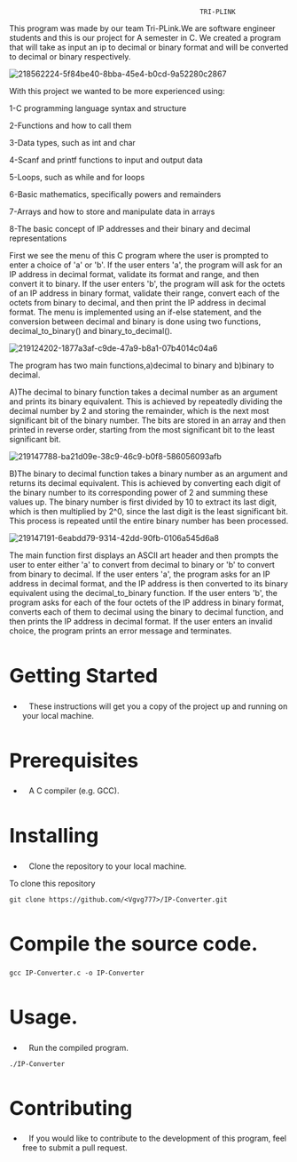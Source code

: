                                                     TRI-PLINK

This program was made by our team Tri-PLink.We are software engineer students and this is our project for A semester in C.
We created a program that will take as input an ip to decimal or binary format and will be converted to decimal or binary
respectively.

![218562224-5f84be40-8bba-45e4-b0cd-9a52280c2867](https://user-images.githubusercontent.com/116751641/219417315-33b12c44-3a79-495f-91e1-2b45237448a1.png)




With this project we wanted to be more experienced using:

1-C programming language syntax and structure

2-Functions and how to call them

3-Data types, such as int and char

4-Scanf and printf functions to input and output data

5-Loops, such as while and for loops

6-Basic mathematics, specifically powers and remainders

7-Arrays and how to store and manipulate data in arrays

8-The basic concept of IP addresses and their binary and decimal representations

First we see the menu of this C program where the user is prompted to enter a choice of 'a' or 'b'. If the user enters 'a', the program will ask for an IP address in decimal format, validate its format and range, and then convert it to binary. If the user enters 'b', the program will ask for the octets of an IP address in binary format, validate their range, convert each of the octets from binary to decimal, and then print the IP address in decimal format. The menu is implemented using an if-else statement, and the conversion between decimal and binary is done using two functions, decimal_to_binary() and binary_to_decimal().


![219124202-1877a3af-c9de-47a9-b8a1-07b4014c04a6](https://user-images.githubusercontent.com/116751641/219417454-0613f413-bad2-497f-9925-1df7099b934a.png)



The program has two main functions,a)decimal to binary  and b)binary to decimal.

A)The decimal to binary function takes a decimal number as an argument and prints its binary equivalent. This is achieved by repeatedly dividing the decimal number by 2 and storing the remainder, which is the next most significant bit of the binary number. The bits are stored in an array and then printed in reverse order, starting from the most significant bit to the least significant bit.


![219147788-ba21d09e-38c9-46c9-b0f8-586056093afb](https://user-images.githubusercontent.com/116751641/219422777-76e259c4-9249-4e60-8466-d1251d844b76.png)





B)The binary to decimal function takes a binary number as an argument and returns its decimal equivalent. This is achieved by converting each digit of the binary number to its corresponding power of 2 and summing these values up. The binary number is first divided by 10 to extract its last digit, which is then multiplied by 2^0, since the last digit is the least significant bit. This process is repeated until the entire binary number has been processed.


![219147191-6eabdd79-9314-42dd-90fb-0106a545d6a8](https://user-images.githubusercontent.com/116751641/219422553-8e1ce5f6-3e6b-4a08-8e8e-16ea1a11daf7.png)





The main function first displays an ASCII art header and then prompts the user to enter either 'a' to convert from decimal to binary or 'b' to convert from binary to decimal. If the user enters 'a', the program asks for an IP address in decimal format, and the IP address is then converted to its binary equivalent using the decimal_to_binary function. If the user enters 'b', the program asks for each of the four octets of the IP address in binary format, converts each of them to decimal using the binary to decimal function, and then prints the IP address in decimal format. If the user enters an invalid choice, the program prints an error message and terminates.


<h1 style="font-size:36px">Getting Started</h1>

- &nbsp;&nbsp;&nbsp;These instructions will get you a copy of the project up and running on your local machine.

<h1 style="font-size:36px">Prerequisites</h2>

- &nbsp;&nbsp;&nbsp;A C compiler (e.g. GCC).


<h1 style="font-size:36px">Installing</h3>

- &nbsp;&nbsp;&nbsp;Clone the repository to your local machine.

To clone this repository

```
git clone https://github.com/<Vgvg777>/IP-Converter.git
```

<h1 style="font-size:36px">Compile the source code.</h4>

```
gcc IP-Converter.c -o IP-Converter
```

<h1 style="font-size:36px">Usage.</h5>

- &nbsp;&nbsp;&nbsp;Run the compiled program.

```
./IP-Converter
```

<h1 style="font-size:36px">Contributing</h5>

- &nbsp;&nbsp;&nbsp;If you would like to contribute to the development of this program, feel free to submit a pull request.


